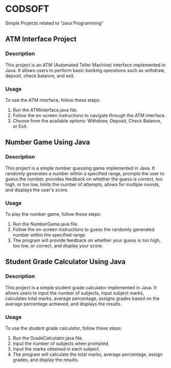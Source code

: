 # CODSOFT
Simple Projects related to "Java Programming"

## ATM Interface Project
### Description
This project is an ATM (Automated Teller Machine) interface implemented in Java. It allows users to perform basic banking operations such as withdraw, deposit, check balance, and exit.

### Usage
To use the ATM interface, follow these steps:
1. Run the ATMInterface.java file.
2. Follow the on-screen instructions to navigate through the ATM interface.
3. Choose from the available options: Withdraw, Deposit, Check Balance, or Exit.

## Number Game Using Java
### Description
This project is a simple number guessing game implemented in Java. It randomly generates a number within a specified range, prompts the user to guess the number, provides feedback on whether the guess is correct, too high, or too low, limits the number of attempts, allows for multiple rounds, and displays the user's score.

### Usage
To play the number game, follow these steps:
1. Run the NumberGame.java file.
2. Follow the on-screen instructions to guess the randomly generated number within the specified range.
3. The program will provide feedback on whether your guess is too high, too low, or correct, and display your score.

## Student Grade Calculator Using Java
### Description
This project is a simple student grade calculator implemented in Java. It allows users to input the number of subjects, input subject marks, calculates total marks, average percentage, assigns grades based on the average percentage achieved, and displays the results.

### Usage
To use the student grade calculator, follow these steps:
1. Run the GradeCalculator.java file.
2. Input the number of subjects when prompted.
3. Input the marks obtained in each subject.
4. The program will calculate the total marks, average percentage, assign grades, and display the results.
